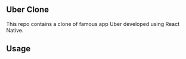 ## Uber Clone 

This repo contains a clone of famous app Uber developed using React Native.

## Usage